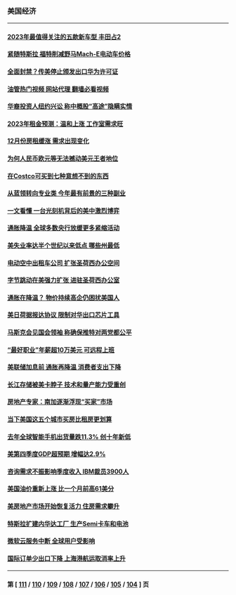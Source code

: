 ### 美国经济
---
#### [2023年最值得关注的五款新车型 丰田占2](../../pages/ncid1078158/n13912685.md?02010045) 
#### [紧随特斯拉 福特削减野马Mach-E电动车价格](../../pages/ncid1078158/n13919014.md?02010045) 
#### [全面封禁？传美停止颁发出口华为许可证](../../pages/ncid1078158/n13918976.md?02010045) 
#### [油管热门视频 网站代理 翻墙必看视频](http://138.2.39.72:81/youtube.html?epic-marker?02010045)
#### [华裔投资人纽约兴讼 称中概股“高途”隐瞒实情](../../pages/ncid1078158/n13918279.md?02010045) 
#### [2023年租金预测：温和上涨 工作室需求旺](../../pages/ncid1078158/n13918321.md?02010045) 
#### [12月份房租缓涨 需求出现变化](../../pages/ncid1078158/n13918128.md?02010045) 
#### [为何人民币欧元等无法撼动美元王者地位](../../pages/ncid1078158/n13917579.md?02010045) 
#### [在Costco可买到七种意想不到的东西](../../pages/ncid1078158/n13914456.md?02010045) 
#### [从蓝领转向专业类 今年最有前景的三种副业](../../pages/ncid1078158/n13911504.md?02010045) 
#### [一文看懂 一台光刻机背后的美中激烈博弈](../../pages/ncid1078158/n13916976.md?02010045) 
#### [通胀降温 全球多数央行放缓更多紧缩活动](../../pages/ncid1078158/n13917363.md?02010045) 
#### [美失业率达半个世纪以来低点 哪些州最低](../../pages/ncid1078158/n13917343.md?02010045) 
#### [电动空中出租车公司 扩张圣荷西办公空间](../../pages/ncid1078158/n13917058.md?02010045) 
#### [字节跳动在美强力扩张  进驻圣荷西办公室](../../pages/ncid1078158/n13917047.md?02010045) 
#### [通胀在降温？ 物价持续高企仍困扰美国人](../../pages/ncid1078158/n13916949.md?02010045) 
#### [美日荷据报达协议 限制对华出口芯片工具](../../pages/ncid1078158/n13916908.md?02010045) 
#### [马斯克会见国会领袖 称确保推特对两党都公平](../../pages/ncid1078158/n13916895.md?02010045) 
#### [“最好职业”年薪超10万美元 可远程上班](../../pages/ncid1078158/n13916850.md?02010045) 
#### [美联储加息前 通胀再降温 消费者支出下降](../../pages/ncid1078158/n13916815.md?02010045) 
#### [长江存储被美卡脖子 技术和量产能力受重创](../../pages/ncid1078158/n13916234.md?02010045) 
#### [房地产专家：南加逐渐浮现“买家”市场](../../pages/ncid1078158/n13916470.md?02010045) 
#### [当下美国这五个城市买房比租房更划算](../../pages/ncid1078158/n13916330.md?02010045) 
#### [去年全球智能手机出货量跌11.3% 创十年新低](../../pages/ncid1078158/n13916325.md?02010045) 
#### [美第四季度GDP超预期 增幅达2.9%](../../pages/ncid1078158/n13916144.md?02010045) 
#### [咨询需求不振影响季度收入 IBM裁员3900人](../../pages/ncid1078158/n13915581.md?02010045) 
#### [美国油价重新上涨 比一个月前高61美分](../../pages/ncid1078158/n13915560.md?02010045) 
#### [美房地产市场开始恢复活力 住房需求攀升](../../pages/ncid1078158/n13915574.md?02010045) 
#### [特斯拉扩建内华达工厂 生产Semi卡车和电池](../../pages/ncid1078158/n13915416.md?02010045) 
#### [微软云服务中断 全球用户受影响](../../pages/ncid1078158/n13915419.md?02010045) 
#### [国际订单少出口下降 上海港航运取消率上升](../../pages/ncid1078158/n13915042.md?02010045) 

---
#### 第 [ [111](./111.md?02010045) / [110](./110.md?02010045) / [109](./109.md?02010045) / [108](./108.md?02010045) / [107](./107.md?02010045) / [106](./106.md?02010045) / [105](./105.md?02010045) / [104](./104.md?02010045) ] 页
